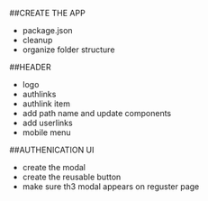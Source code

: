 
##CREATE THE APP
- package.json
- cleanup
- organize folder structure


##HEADER
- logo
- authlinks
- authlink item
- add path name and update components
- add userlinks
- mobile menu


##AUTHENICATION UI
- create the modal
- create the reusable button
- make sure th3 modal appears on reguster page
